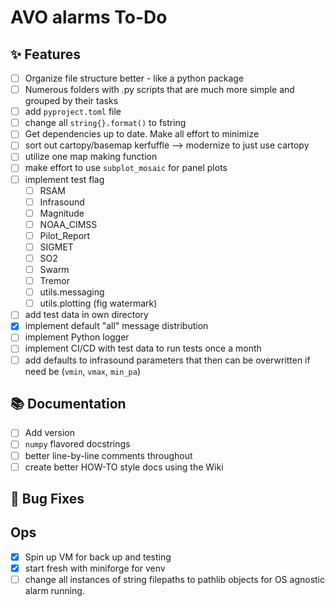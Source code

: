 # AVO alarms To-Do

## :sparkles: Features

- [ ] Organize file structure better - like a python package
- [ ] Numerous folders with .py scripts that are much more simple and grouped by their tasks
- [ ] add `pyproject.toml` file
- [ ] change all `string{}.format()` to fstring
- [ ] Get dependencies up to date. Make all effort to minimize
- [ ] sort out cartopy/basemap kerfuffle --> modernize to just use cartopy
- [ ] utilize one map making function
- [ ] make effort to use `subplot_mosaic` for panel plots 
- [ ] implement test flag
    - [ ] RSAM
    - [ ] Infrasound
    - [ ] Magnitude
    - [ ] NOAA_CIMSS
    - [ ] Pilot_Report
    - [ ] SIGMET
    - [ ] SO2
    - [ ] Swarm
    - [ ] Tremor
    - [ ] utils.messaging
    - [ ] utils.plotting (fig watermark)
- [ ] add test data in own directory
- [x] implement default "all" message distribution
- [ ] implement Python logger
- [ ] implement CI/CD with test data to run tests once a month 
- [ ] add defaults to infrasound parameters that then can be overwritten if need be (`vmin`, `vmax`, `min_pa`)

## :books: Documentation
- [ ] Add version
- [ ] `numpy` flavored docstrings
- [ ] better line-by-line comments throughout
- [ ] create better HOW-TO style docs using the Wiki

## :bug: Bug Fixes

## Ops

- [x] Spin up VM for back up and testing
- [x] start fresh with miniforge for venv
- [ ] change all instances of string filepaths to pathlib objects for OS agnostic alarm running. 
